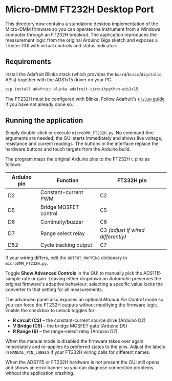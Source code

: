 # Micro-DMM FT232H Desktop Port

This directory now contains a standalone desktop implementation of the
Micro-DMM firmware so you can operate the instrument from a Windows computer
through an FT232H breakout.  The application reproduces the measurement logic
from the original Arduino Giga sketch and exposes a Tkinter GUI with virtual
controls and status indicators.

## Requirements

Install the Adafruit Blinka stack (which provides the ``board``/``busio``/``digitalio``
APIs) together with the ADS1x15 driver on your PC:

```bash
pip install adafruit-blinka adafruit-circuitpython-ads1x15
```

The FT232H must be configured with Blinka.  Follow Adafruit's
[`FT232H` guide](https://learn.adafruit.com/circuitpython-on-any-computer-with-ft232h)
if you have not already done so.

## Running the application

Simply double-click or execute ``microDMM_FT232H.py``.  No command-line
arguments are needed; the GUI starts immediately and shows live voltage,
resistance and current readings.  The buttons in the interface replace the
hardware buttons and touch targets from the Arduino build.

The program maps the original Arduino pins to the FT232H ``C`` pins as follows:

| Arduino pin | Function                | FT232H pin |
|-------------|------------------------|------------|
| D2          | Constant-current PWM   | C2         |
| D5          | Bridge MOSFET control  | C5         |
| D6          | Continuity/buzzer      | C6         |
| D7          | Range select relay     | C3 *(adjust if wired differently)* |
| D52         | Cycle tracking output  | C7         |

If your wiring differs, edit the ``OUTPUT_MAPPING`` dictionary in
``microDMM_FT232H.py``.

Toggle **Show Advanced Controls** in the GUI to manually pick the ADS1115
sample rate or gain.  Leaving either dropdown on *Automatic* preserves the
original firmware's adaptive behaviour; selecting a specific value locks the
converter to that setting for all measurements.

The advanced panel also exposes an optional *Manual Pin Control* mode so you can
force the FT232H outputs without modifying the firmware logic.  Enable the
checkbox to unlock toggles for:

* **R circuit (C2)** – the constant-current source drive (Arduino D2)
* **V Bridge (C5)** – the bridge MOSFET gate (Arduino D5)
* **R Range (6)** – the range-select relay (Arduino D7)

When the manual mode is disabled the firmware takes over again immediately and
re-applies its preferred states to the pins.  Adjust the labels in
``MANUAL_PIN_LABELS`` if your FT232H wiring calls for different names.

When the ADS1115 or FT232H hardware is not present the GUI still opens and
shows an error banner so you can diagnose connection problems without the
application crashing.


